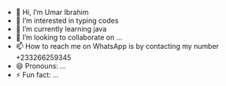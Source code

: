 - 👋 Hi, I’m Umar Ibrahim
- 👀 I’m interested in typing codes
- 🌱 I’m currently learning java
- 💞️ I’m looking to collaborate on ...
- 📫 How to reach me on WhatsApp is by contacting my number +233266259345
- 😄 Pronouns: ...
- ⚡ Fun fact: ...

<!---
Umar23Ibrahim/Umar23Ibrahim is a ✨ special ✨ repository because its `README.md` (this file) appears on your GitHub profile.
You can click the Preview link to take a look at your changes.
--->

